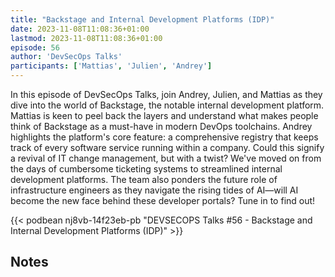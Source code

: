 ```yaml
---
title: "Backstage and Internal Development Platforms (IDP)"
date: 2023-11-08T11:08:36+01:00
lastmod: 2023-11-08T11:08:36+01:00
episode: 56
author: 'DevSecOps Talks'
participants: ['Mattias', 'Julien', 'Andrey']
---
```


In this episode of DevSecOps Talks, join Andrey, Julien, and Mattias as they dive into the world of Backstage, the notable internal development platform. Mattias is keen to peel back the layers and understand what makes people think of Backstage as a must-have in modern DevOps toolchains. Andrey highlights the platform's core feature: a comprehensive registry that keeps track of every software service running within a company. Could this signify a revival of IT change management, but with a twist? We've moved on from the days of cumbersome ticketing systems to streamlined internal development platforms. The team also ponders the future role of infrastructure engineers as they navigate the rising tides of AI—will AI become the new face behind these developer portals? Tune in to find out!

<!--more-->

<!-- Player -->

{{< podbean nj8vb-14f23eb-pb "DEVSECOPS Talks #56 - Backstage and Internal Development Platforms (IDP)" >}}

## Notes

